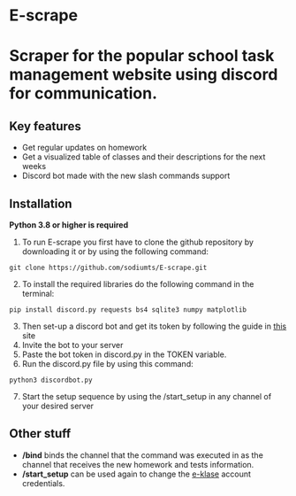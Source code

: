 # E-scrape
Scraper for the popular school task management website using discord for communication.
==========

Key features
-------------

- Get regular updates on homework
- Get a visualized table of classes and their descriptions for the next weeks
- Discord bot made with the new slash commands support

Installation
-------------

**Python 3.8 or higher is required**

1. To run E-scrape you first have to clone the github repository by downloading it or by using the following command:
```
git clone https://github.com/sodiumts/E-scrape.git
```
2. To install the required libraries do the following command in the terminal:
```
pip install discord.py requests bs4 sqlite3 numpy matplotlib
```
3. Then set-up a discord bot and get its token by following the guide in [this](https://docs.discordbotstudio.org/setting-up-dbs/finding-your-bot-token) site
4. Invite the bot to your server
5. Paste the bot token in discord.py in the TOKEN variable.
6. Run the discord.py file by using this command:
```
python3 discordbot.py
```
7. Start the setup sequence by using the /start_setup in any channel of your desired server

Other stuff
-----------
- **/bind** binds the channel that the command was executed in as the channel that receives the new homework and tests information.
- **/start_setup** can be used again to change the [e-klase](https://www.e-klase.lv/) account credentials.

